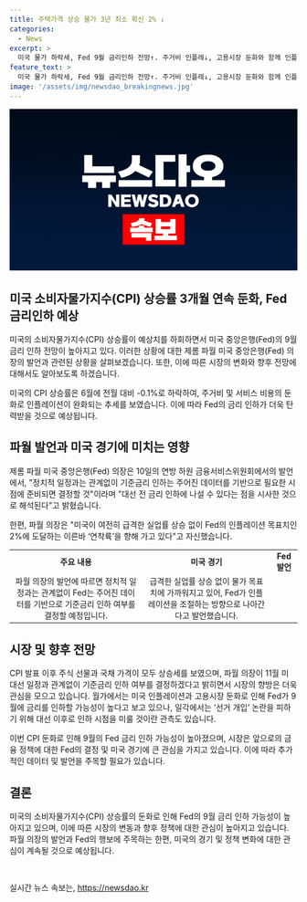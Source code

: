 ```yaml
---
title: 주택가격 상승 물가 3년 최소 확신 2% ↓
categories:
  - News
excerpt: >
  미국 물가 하락세, Fed 9월 금리인하 전망↑. 주거비 인플레↓, 고용시장 둔화와 함께 인플레이션도 둔화. 파월 대선과 무관, 2% 물가상승률까지 기다릴 수 없어 전망. CPI 상승률 하락에 금리 인하 기대감↑. Fed 의장 9월 인하 논의, 정치와 무관 밝히며 선거 개입 우려에 답변. 인플레이션 추이에 따라 조절할 것을 강조. Fed의 ‘연착륙’ 전략 강조.
feature_text: >
  미국 물가 하락세, Fed 9월 금리인하 전망↑. 주거비 인플레↓, 고용시장 둔화와 함께 인플레이션도 둔화. 파월 대선과 무관, 2% 물가상승률까지 기다릴 수 없어 전망. CPI 상승률 하락에 금리 인하 기대감↑. Fed 의장 9월 인하 논의, 정치와 무관 밝히며 선거 개입 우려에 답변. 인플레이션 추이에 따라 조절할 것을 강조. Fed의 ‘연착륙’ 전략 강조.
image: '/assets/img/newsdao_breakingnews.jpg'
---
```


<p><img src="/assets/img/newsdao_breakingnews.jpg" alt="ranknews 속보" /></p>

<h2 data-ke-size="size26"><b>미국 소비자물가지수(CPI) 상승률 3개월 연속 둔화, Fed 금리인하 예상</b></h2>

<p>미국의 소비자물가지수(CPI) 상승률이 예상치를 하회하면서 미국 중앙은행(Fed)의 9월 금리 인하 전망이 높아지고 있다. 이러한 상황에 대한 제롬 파월 미국 중앙은행(Fed) 의장의 발언과 관련된 상황을 살펴보겠습니다. 또한, 이에 따른 시장의 변화와 향후 전망에 대해서도 알아보도록 하겠습니다.</p>

<p data-ke-size="size16">미국의 CPI 상승률은 6월에 전월 대비 -0.1%로 하락하여, 주거비 및 서비스 비용의 둔화로 인플레이션이 완화되는 추세를 보였습니다. 이에 따라 Fed의 금리 인하가 더욱 탄력받을 것으로 예상됩니다.</p>

<h2 data-ke-size="size24"><b>파월 발언과 미국 경기에 미치는 영향</b></h2>

<p>제롬 파월 미국 중앙은행(Fed) 의장은 10일의 연방 하원 금융서비스위원회에서의 발언에서, "정치적 일정과는 관계없이 기준금리 인하는 주어진 데이터를 기반으로 필요한 시점에 준비되면 결정할 것"이라며 "대선 전 금리 인하에 나설 수 있다는 점을 시사한 것으로 해석된다"고 밝혔습니다.</p>

<p>한편, 파월 의장은 "미국이 여전히 급격한 실업률 상승 없이 Fed의 인플레이션 목표치인 2%에 도달하는 이른바 ‘연착륙’을 향해 가고 있다"고 자신했습니다.</p>

<table>
    <tr>
        <td style="text-align: center; height: 17px;"><b>주요 내용</b></td>
        <td style="text-align: center; height: 17px;"><b>미국 경기</b></td>
        <td style="text-align: center; height: 17px;"><b>Fed 발언</b></td>
    </tr>
    <tr>
        <td style="text-align: center; height: 17px;">파월 의장의 발언에 따르면 정치적 일정과는 관계없이 Fed는 주어진 데이터를 기반으로 기준금리 인하 여부를 결정할 예정입니다.</td>
        <td style="text-align: center; height: 17px;">급격한 실업률 상승 없이 물가 목표치에 가까워지고 있어, Fed가 인플레이션을 조절하는 방향으로 나아간다고 발언했습니다.</td>
    </tr>
</table>

<h2 data-ke-size="size24"><b>시장 및 향후 전망</b></h2>

<p>CPI 발표 이후 주식 선물과 국채 가격이 모두 상승세를 보였으며, 파월 의장이 11월 미 대선 일정과 관계없이 기준금리 인하 여부를 결정하겠다고 밝히면서 시장의 향방은 더욱 관심을 모으고 있습니다. 월가에서는 미국 인플레이션과 고용시장 둔화로 인해 Fed가 9월에 금리를 인하할 가능성이 높다고 보고 있으나, 일각에서는 ‘선거 개입’ 논란을 피하기 위해 대선 이후로 인하 시점을 미룰 것이란 관측도 있습니다.</p>

<p data-ke-size="size16">이번 CPI 둔화로 인해 9월의 Fed 금리 인하 가능성이 높아졌으며, 시장은 앞으로의 금융 정책에 대한 Fed의 결정 및 미국 경기에 큰 관심을 가지고 있습니다. 이에 따라 추가적인 데이터 및 발언을 주목할 필요가 있습니다.</p>

<h2 data-ke-size="size24"><b>결론</b></h2>

<p>미국의 소비자물가지수(CPI) 상승률의 둔화로 인해 Fed의 9월 금리 인하 가능성이 높아지고 있으며, 이에 따른 시장의 변동과 향후 정책에 대한 관심이 높아지고 있습니다. 파월 의장의 발언과 Fed의 행보에 주목하는 한편, 미국의 경기 및 정책 변화에 대한 관심이 계속될 것으로 예상됩니다.</p>

<p data-ke-size="size16">&nbsp;</p>
실시간 뉴스 속보는, <a href="https://newsdao.kr" rel="dofollow">https://newsdao.kr</a>


